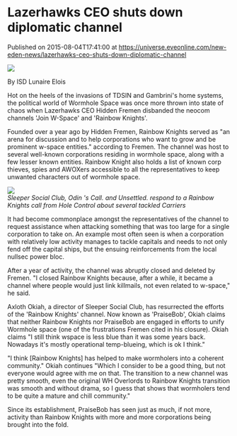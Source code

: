 # Lazerhawks CEO shuts down diplomatic channel
Published on 2015-08-04T17:41:00 at https://universe.eveonline.com/new-eden-news/lazerhawks-ceo-shuts-down-diplomatic-channel

![](http://web.ccpgamescdn.com/newssystem/media/67374/1/IC.png)

By ISD Lunaire Elois

Hot on the heels of the invasions of TDSIN and Gambrini's home systems, the political world of Wormhole Space was once more thrown into state of chaos when Lazerhawks CEO Hidden Fremen disbanded the neocom channels 'Join W-Space' and 'Rainbow Knights'.

Founded over a year ago by Hidden Fremen, Rainbow Knights served as "an arena for discussion and to help corporations who want to grow and be prominent w-space entities." according to Fremen. The channel was host to several well-known corporations residing in wormhole space, along with a few lesser known entities. Rainbow Knight also holds a list of known corp thieves, spies and AWOXers accessible to all the representatives to keep unwanted characters out of wormhole space.

[![](http://web.ccpgamescdn.com/newssystem/media/67441/1/IC01.jpg)](http://web.ccpgamescdn.com/newssystem/media/67441/1/IC01.jpg)  
_Sleeper Social Club, Odin 's Call. and Unsettled. respond to a Rainbow Knights call from Hole Control about several tackled Carriers_

It had become commonplace amongst the representatives of the channel to request assistance when attacking something that was too large for a single corporation to take on. An example most often seen is when a corporation with relatively low activity manages to tackle capitals and needs to not only fend off the capital ships, but the ensuing reinforcements from the local nullsec power bloc.

After a year of activity, the channel was abruptly closed and deleted by Fremen. "I closed Rainbow Knights because, after a while, it became a channel where people would just link killmails, not even related to w-space," he said.

Axloth Okiah, a director of Sleeper Social Club, has resurrected the efforts of the 'Rainbow Knights' channel. Now known as 'PraiseBob', Okiah claims that neither Rainbow Knights nor PraiseBob are engaged in efforts to unify Wormhole space (one of the frustrations Fremen cited in his closure). Okiah claims "I still think wspace is less blue than it was some years back. Nowadays it's mostly operational temp-blueing, which is ok I think."

"I think [Rainbow Knights] has helped to make wormholers into a coherent community." Okiah continues "Which I consider to be a good thing, but not everyone would agree with me on that.  The transition to a new channel was pretty smooth, even the original WH Overlords to Rainbow Knights transition was smooth and without drama, so I guess that shows that wormholers tend to be quite a mature and chill community."

Since its establishment, PraiseBob has seen just as much, if not more, activity than Rainbow Knights with more and more corporations being brought into the fold.
